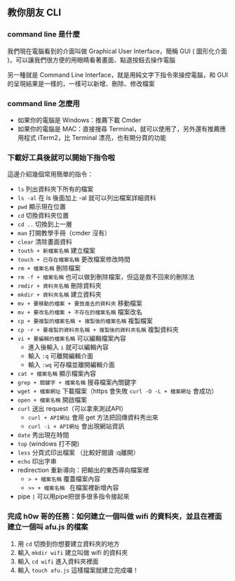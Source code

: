 ## 教你朋友 CLI

### command line 是什麼

我們現在電腦看到的介面叫做 Graphical User Interface，簡稱 GUI ( 圖形化介面 )，可以讓我們很方便的用眼睛看著畫面、點選按鈕去操作電腦

另一種就是 Command Line Interface，就是用純文字下指令來操控電腦，和 GUI 的呈現結果是一樣的，一樣可以新增、刪除、修改檔案


### command line 怎麼用


* 如果你的電腦是 Windows：推薦下載 Cmder
* 如果你的電腦是 MAC：直接搜尋 Terminal，就可以使用了，另外還有推薦應用程式 iTerm2，比 Terminal 漂亮，也有開分頁的功能


### 下載好工具後就可以開始下指令啦


這邊介紹幾個常用簡單的指令：

* `ls` 列出資料夾下所有的檔案
* `ls -al` 在 ls 後面加上 -al 就可以列出檔案詳細資料
* `pwd` 顯示現在位置
* `cd` 切換資料夾位置
* `cd ..` 切換到上一層
* `man` 打開教學手冊（cmder 沒有）
* `clear` 清除畫面資料
* `touth + 新檔案名稱` 建立檔案
* `touch + 已存在檔案名稱` 更改檔案修改時間
* `rm + 檔案名稱` 刪除檔案
* `rm -f + 檔案名稱` 也可以做到刪除檔案，但這是救不回來的刪除法
* `rmdir + 資料夾名稱` 刪除資料夾
* `mkdir + 資料夾名稱` 建立資料夾
* `mv + 要移動的檔案 + 要放進去的資料夾` 移動檔案
* `mv + 要改名的檔案 + 不存在的檔案名稱` 檔案改名
* `cp + 要複製的檔案名稱 + 複製後的檔案名稱` 複製檔案
* `cp -r + 要複製的資料夾名稱 + 複製後的資料夾名稱` 複製資料夾
* `vi + 要編輯的檔案名稱` 可以編輯檔案內容
	* 進入後輸入 `i` 就可以編輯內容
	* 輸入 `:q` 可離開編輯介面
	* 輸入 `:wq` 可存檔並離開編輯介面
* `cat + 檔案名稱` 顯示檔案內容
* `grep + 關鍵字 + 檔案名稱` 搜尋檔案內關鍵字
* `wget + 檔案網址` 下載檔案（https 會失敗 `curl -O -L + 檔案網址` 會成功）
* `open + 檔案名稱` 開啟檔案
* `curl` 送出 request（可以拿來測試API）
	* `curl + API網址` 會用 get 方法把回傳資料秀出來
	* `curl -i + API網址` 會出現網站資訊
* `date` 秀出現在時間
* `top` (windows 打不開)
* `less` 分頁式印出檔案 （比較好閱讀 :q離開）
* `echo` 印出字串
* redirection 重新導向：把輸出的東西導向檔案裡
	* `> + 檔案名稱` 覆蓋檔案內容
	* `>> + 檔案名稱 ` 在檔案裡新增內容
* pipe `|` 可以用pipe把很多很多指令接起來


### 完成 h0w 哥的任務：如何建立一個叫做 wifi 的資料夾，並且在裡面建立一個叫 afu.js 的檔案

1. 用 `cd` 切換到你想要建立資料夾的地方
2. 輸入 `mkdir wifi` 建立叫做 wifi 的資料夾
3. 輸入 `cd wifi` 進入資料夾裡面
4. 輸入 `touch afu.js` 這樣檔案就建立完成囉！



